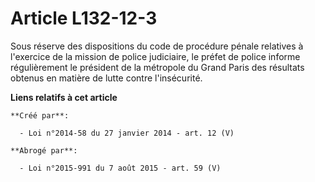 # Article L132-12-3

Sous réserve des dispositions du code de procédure pénale relatives à l'exercice de la mission de police judiciaire, le
préfet de police informe régulièrement le président de la métropole du Grand Paris des résultats obtenus en matière de lutte
contre l'insécurité.

**Liens relatifs à cet article**

	**Créé par**:

	  - Loi n°2014-58 du 27 janvier 2014 - art. 12 (V)

	**Abrogé par**:

	  - Loi n°2015-991 du 7 août 2015 - art. 59 (V)
